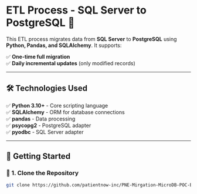 # ETL Process - SQL Server to PostgreSQL 🚀  

This ETL process migrates data from **SQL Server** to **PostgreSQL** using **Python, Pandas, and SQLAlchemy**. It supports:  

✅ **One-time full migration**  
✅ **Daily incremental updates** (only modified records)  

---

## **🛠️ Technologies Used**  
✅ **Python 3.10+** - Core scripting language  
✅ **SQLAlchemy** - ORM for database connections  
✅ **pandas** - Data processing  
✅ **psycopg2** - PostgreSQL adapter  
✅ **pyodbc** - SQL Server adapter  

---

## **🚀 Getting Started**  

### **🔹 1. Clone the Repository**  
```sh
git clone https://github.com/patientnow-inc/PNE-Mirgation-MicroDB-POC-ETL.git
